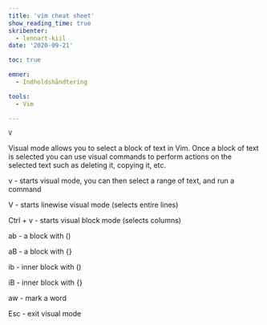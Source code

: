 ```yaml
---
title: 'vim cheat sheet'
show_reading_time: true
skribenter:
  - lennart-kiil
date: '2020-09-21'

toc: true

emner:
  - Indholdshåndtering

tools:
  - Vim

---
```


```
V
```

Visual mode allows you to select a block of text in Vim. Once a block of text is selected you can use visual commands to perform actions on the selected text such as deleting it, copying it, etc.

v - starts visual mode, you can then select a range of text, and run a command

V - starts linewise visual mode (selects entire lines)

Ctrl + v - starts visual block mode (selects columns)

ab - a block with ()

aB - a block with {}

ib - inner block with ()

iB - inner block with {}

aw - mark a word

Esc - exit visual mode
